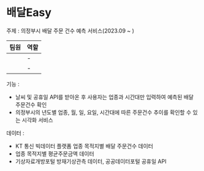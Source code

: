 # 배달Easy

주제 : 의정부시 배달 주문 건수 예측 서비스(2023.09 ~ )

|팀원|역할|
|---|------|
||- |
||- |


기능 : 

- 날씨 및 공휴일 API를 받아온 후 사용자는 업종과 시간대만 입력하여 예측된 배달 주문건수 확인
- 의정부시의 년도별 업종, 월, 일, 요일, 시간대에 따른 주문건수 추이를 확인할 수 있는 시각화 서비스
  

  

데이터 :

- KT 통신 빅데이터 플랫폼 업종 목적지별 배달 주문건수 데이터
- 업종 목적지별 평균주문금액 데이터
- 기상자료개방포털 방재기상관측 데이터, 공공데이터포털 공휴일 API
